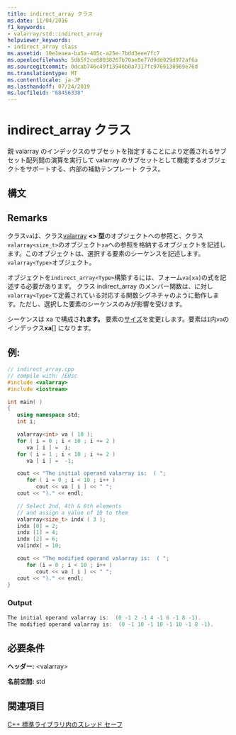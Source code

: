 ```yaml
---
title: indirect_array クラス
ms.date: 11/04/2016
f1_keywords:
- valarray/std::indirect_array
helpviewer_keywords:
- indirect_array class
ms.assetid: 10e1eaea-ba5a-405c-a25e-7bdd3eee7fc7
ms.openlocfilehash: 5db5f2ce60038267b70ae8e77d9dd929d972af6a
ms.sourcegitcommit: 0dcab746c49f13946b0a7317fc9769130969e76d
ms.translationtype: MT
ms.contentlocale: ja-JP
ms.lasthandoff: 07/24/2019
ms.locfileid: "68456338"
---
```

# <a name="indirectarray-class"></a>indirect_array クラス

親 valarray のインデックスのサブセットを指定することにより定義されるサブセット配列間の演算を実行して valarray のサブセットとして機能するオブジェクトをサポートする、内部の補助テンプレート クラス。

## <a name="syntax"></a>構文

## <a name="remarks"></a>Remarks

クラス`va`は、クラス[valarray](../standard-library/valarray-class.md) **\<> 型**のオブジェクトへの参照と、クラス`valarray<size_t>`のオブジェクト`xa`への参照を格納するオブジェクトを記述します。このオブジェクトは、選択する要素のシーケンスを記述します。`valarray<Type>`オブジェクト。

オブジェクトを`indirect_array<Type>`構築するには、フォーム`va[xa]`の式を記述する必要があります。 クラス indirect_array のメンバー関数は、に対し`valarray<Type>`て定義されている対応する関数シグネチャのように動作します。ただし、選択した要素のシーケンスのみが影響を受けます。

シーケンスは xa で構成さ**れます。** 要素の[サイズ](../standard-library/valarray-class.md#size)を変更`I`します。要素は`I`内`va`のインデックス**xa**[] になります。

## <a name="example"></a>例:

```cpp
// indirect_array.cpp
// compile with: /EHsc
#include <valarray>
#include <iostream>

int main( )
{
   using namespace std;
   int i;

   valarray<int> va ( 10 );
   for ( i = 0 ; i < 10 ; i += 2 )
      va [ i ] =  i;
   for ( i = 1 ; i < 10 ; i += 2 )
      va [ i ] =  -1;

   cout << "The initial operand valarray is:  ( ";
      for ( i = 0 ; i < 10 ; i++ )
         cout << va [ i ] << " ";
   cout << ")." << endl;

   // Select 2nd, 4th & 6th elements
   // and assign a value of 10 to them
   valarray<size_t> indx ( 3 );
   indx [0] = 2;
   indx [1] = 4;
   indx [2] = 6;
   va[indx] = 10;

   cout << "The modified operand valarray is:  ( ";
      for (i = 0 ; i < 10 ; i++ )
         cout << va [ i ] << " ";
   cout << ")." << endl;
}
```

### <a name="output"></a>Output

```cpp
The initial operand valarray is:  (0 -1 2 -1 4 -1 6 -1 8 -1).
The modified operand valarray is:  (0 -1 10 -1 10 -1 10 -1 8 -1).
```

## <a name="requirements"></a>必要条件

**ヘッダー:** \<valarray>

**名前空間:** std

## <a name="see-also"></a>関連項目

[C++ 標準ライブラリ内のスレッド セーフ](../standard-library/thread-safety-in-the-cpp-standard-library.md)
